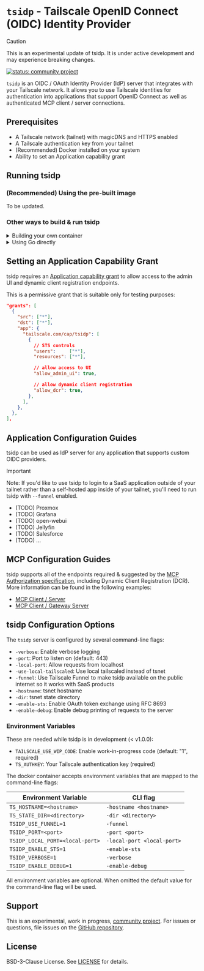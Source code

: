 # `tsidp` - Tailscale OpenID Connect (OIDC) Identity Provider

> [!CAUTION]
> This is an experimental update of tsidp. It is under active development and may experience breaking changes.

[![status: community project](https://img.shields.io/badge/status-community_project-blue)](https://tailscale.com/kb/1531/community-projects)

`tsidp` is an OIDC / OAuth Identity Provider (IdP) server that integrates with your Tailscale network. It allows you to use Tailscale identities for authentication into applications that support OpenID Connect as well as authenticated MCP client / server connections.

## Prerequisites

- A Tailscale network (tailnet) with magicDNS and HTTPS enabled
- A Tailscale authentication key from your tailnet
- (Recommended) Docker installed on your system
- Ability to set an Application capability grant

## Running tsidp

### (Recommended) Using the pre-built image

To be updated.

### Other ways to build & run tsidp

<details>
<summary>Building your own container</summary>

Replace `YOUR_TAILSCALE_AUTHKEY` with your Tailscale authentication key in the following commands:

1. Use an existing auth key or create a new auth key in the [Tailscale dashboard](https://login.tailscale.com/admin/settings/keys). Ensure you select an existing [tag](https://tailscale.com/kb/1068/tags) or create a new one.

```bash
# Build the container using the included Dockerfile
docker build -t tsidp .

# Run tsidp with a persistent volume to store state
docker run -d \
  --name tsidp \
  -p 443:443 \
  -v tsidp-data:/data \
  -e TS_STATE_DIR=/data \
  -e TS_AUTHKEY=YOUR_TAILSCALE_AUTHKEY \
  -e TSNET_FORCE_LOGIN=1 \
  -e TAILSCALE_USE_WIP_CODE=1 \
  -e TSIDP_ENABLE_STS=1 \
  -e TS_HOSTNAME=idp \
  tsidp
```

Visit `https://idp.yourtailnet.ts.net` to confirm the service is running.

_If you're running tsidp for the first time, you may not be able to access it initially even though it is running. It takes a few minutes for the TLS certificate to generate._

</details>

<details>
<summary>Using Go directly</summary>

If you'd like to build tsidp and / or run it directly you can do the following:

```bash
# Clone the Tailscale repository
git clone https://github.com/tailscale/tsidp.git
cd tsidp
```

Replace `YOUR_TAILSCALE_AUTHKEY` with your Tailscale authentication key in the following commands:

1. Use an existing auth key or create a new auth key in the [Tailscale dashboard](https://login.tailscale.com/admin/settings/keys). Ensure you select an existing [tag](https://tailscale.com/kb/1068/tags) or create a new one.
2. Run `TS_AUTH_KEY=YOUR_TAILSCALE_AUTHKEY TAILSCALE_USE_WIP_CODE=1 TSNET_FORCE_LOGIN=1 go run .`

Visit `https://idp.yourtailnet.ts.net` to confirm the service is running.

_If you're running tsidp for the first time, you may not be able to access it initially even though it is running. It takes a few minutes for the TLS certificate to generate._

</details>

## Setting an Application Capability Grant

tsidp requires an [Application capability grant](https://tailscale.com/kb/1537/grants-app-capabilities) to allow access to the admin UI and dynamic client registration endpoints.

This is a permissive grant that is suitable only for testing purposes:

```json
"grants": [
  {
    "src": ["*"],
    "dst": ["*"],
    "app": {
      "tailscale.com/cap/tsidp": [
        {
          // STS controls
          "users":     ["*"],
          "resources": ["*"],

          // allow access to UI
          "allow_admin_ui": true,

          // allow dynamic client registration
          "allow_dcr": true,
        },
      ],
    },
  },
],
```

## Application Configuration Guides

tsidp can be used as IdP server for any application that supports custom OIDC providers.

> [!IMPORTANT]
> Note: If you'd like to use tsidp to login to a SaaS application outside of your tailnet rather than a self-hosted app inside of your tailnet, you'll need to run tsidp with `--funnel` enabled.

- (TODO) Proxmox
- (TODO) Grafana
- (TODO) open-webui
- (TODO) Jellyfin
- (TODO) Salesforce
- (TODO) ...

## MCP Configuration Guides

tsidp supports all of the endpoints required & suggested by the [MCP Authorization specification](https://modelcontextprotocol.io/specification/draft/basic/authorization), including Dynamic Client Registration (DCR). More information can be found in the following examples:

- [MCP Client / Server](./examples/mcp-server/README.md)
- [MCP Client / Gateway Server](./examples/mcp-gateway/README.md)

## tsidp Configuration Options

The `tsidp` server is configured by several command-line flags:

- `-verbose`: Enable verbose logging
- `-port`: Port to listen on (default: 443)
- `-local-port`: Allow requests from localhost
- `-use-local-tailscaled`: Use local tailscaled instead of tsnet
- `-funnel`: Use Tailscale Funnel to make tsidp available on the public internet so it works with SaaS products
- `-hostname`: tsnet hostname
- `-dir`: tsnet state directory
- `-enable-sts`: Enable OAuth token exchange using RFC 8693
- `-enable-debug`: Enable debug printing of requests to the server

### Environment Variables

These are needed while tsidp is in development (< v1.0.0):

- `TAILSCALE_USE_WIP_CODE`: Enable work-in-progress code (default: "1", required)
- `TS_AUTHKEY`: Your Tailscale authentication key (required)

The docker container accepts environment variables that are mapped to the command-line flags:

| Environment Variable            | CLI flag                   |
| ------------------------------- | -------------------------- |
| `TS_HOSTNAME=<hostname>`        | `-hostname <hostname>`     |
| `TS_STATE_DIR=<directory>`      | `-dir <directory>`         |
| `TSIDP_USE_FUNNEL=1`            | `-funnel`                  |
| `TSIDP_PORT=<port>`             | `-port <port>`             |
| `TSIDP_LOCAL_PORT=<local-port>` | `-local-port <local-port>` |
| `TSIDP_ENABLE_STS=1`            | `-enable-sts`              |
| `TSIDP_VERBOSE=1`               | `-verbose`                 |
| `TSIDP_ENABLE_DEBUG=1`          | `-enable-debug`            |

All environment variables are optional. When omitted the default value for the command-line flag will be used.

## Support

This is an experimental, work in progress, [community project](https://tailscale.com/kb/1531/community-projects). For issues or questions, file issues on the [GitHub repository](https://github.com/tailscale/tsidp).

## License

BSD-3-Clause License. See [LICENSE](./LICENSE) for details.
